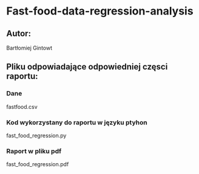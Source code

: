 # Fast-food-data-regression-analysis

## Autor:
  Bartłomiej Gintowt
  
## Pliku odpowiadające odpowiedniej częsci raportu:

### Dane
  fastfood.csv
  
### Kod wykorzystany do raportu w języku ptyhon
  fast_food_regression.py
 
### Raport w pliku pdf
  fast_food_regression.pdf
